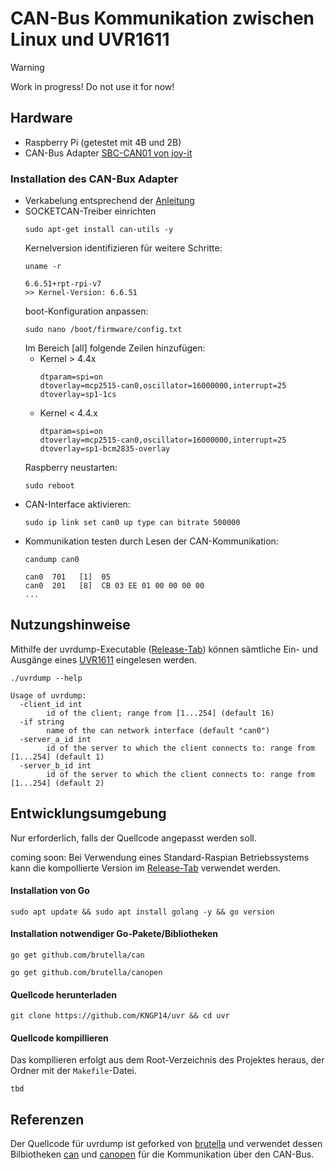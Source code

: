 # CAN-Bus Kommunikation zwischen Linux und UVR1611

> [!WARNING]
> Work in progress! Do not use it for now!

## Hardware
- Raspberry Pi (getestet mit 4B und 2B)
- CAN-Bus Adapter [SBC-CAN01 von joy-it][canbusadapter]

### Installation des CAN-Bux Adapter
- Verkabelung entsprechend der [Anleitung][canbusadapterdocs]
- SOCKETCAN-Treiber einrichten
  ```
  sudo apt-get install can-utils -y
  ```
  Kernelversion identifizieren für weitere Schritte:
  ```
  uname -r
  ```
  ```
  6.6.51+rpt-rpi-v7
  >> Kernel-Version: 6.6.51
  ```
  boot-Konfiguration anpassen:
  ```
  sudo nano /boot/firmware/config.txt
  ```
  Im Bereich [all] folgende Zeilen hinzufügen:
  - Kernel > 4.4x
    ```
    dtparam=spi=on 
    dtoverlay=mcp2515-can0,oscillator=16000000,interrupt=25 
    dtoverlay=sp1-1cs
    ```
  - Kernel < 4.4.x
    ```
    dtparam=spi=on 
    dtoverlay=mcp2515-can0,oscillator=16000000,interrupt=25 
    dtoverlay=sp1-bcm2835-overlay 
    ```
  Raspberry neustarten:
  ```
  sudo reboot
  ```
- CAN-Interface aktivieren:
  ```
  sudo ip link set can0 up type can bitrate 500000
  ```
- Kommunikation testen durch Lesen der CAN-Kommunikation:
  ```
  candump can0
  ```
  ```
  can0  701   [1]  05
  can0  201   [8]  CB 03 EE 01 00 00 00 00
  ...
  ```

## Nutzungshinweise

Mithilfe der uvrdump-Executable ([Release-Tab][releasetab]) können sämtliche Ein- und Ausgänge eines [UVR1611][uvr1611] eingelesen werden.
```
./uvrdump --help
```
```
Usage of uvrdump:
  -client_id int
        id of the client; range from [1...254] (default 16)
  -if string
        name of the can network interface (default "can0")
  -server_a_id int
        id of the server to which the client connects to: range from [1...254] (default 1)
  -server_b_id int
        id of the server to which the client connects to: range from [1...254] (default 2)
```

## Entwicklungsumgebung
Nur erforderlich, falls der Quellcode angepasst werden soll.

coming soon: Bei Verwendung eines Standard-Raspian Betriebssystems kann die kompollierte Version im [Release-Tab][releasetab] verwendet werden.

#### Installation von Go
```
sudo apt update && sudo apt install golang -y && go version
```
#### Installation notwendiger Go-Pakete/Bibliotheken
```
go get github.com/brutella/can
```
```
go get github.com/brutella/canopen
```
#### Quellcode herunterladen
```
git clone https://github.com/KNGP14/uvr && cd uvr
```
#### Quellcode kompillieren
Das kompllieren erfolgt aus dem Root-Verzeichnis des Projektes heraus, der Ordner mit der `Makefile`-Datei.
```
tbd
```

## Referenzen
Der Quellcode für uvrdump ist geforked von [brutella][uvrdump] und verwendet dessen Bilbiotheken [can][can] und [canopen][canopen] für die Kommunikation über den CAN-Bus.

[can]: https://github.com/brutella/can
[canopen]: https://github.com/brutella/canopen
[uvrdump]: https://github.com/brutella/uvr
[uvr1611]: https://www.ta.co.at/fileadmin/Downloads/Betriebsanleitungen/00_Auslauftypen/UVR1611/Manual_UVR1611_A4.03-2.pdf
[canbusadapter]: https://joy-it.net/de/products/SBC-CAN01
[canbusadapterdocs]: https://joy-it.net/files/files/Produkte/SBC-CAN01/SBC-CAN01-Anleitung-20201021.pdf
[releasetab]: https://github.com/KNGP14/uvr/releases
